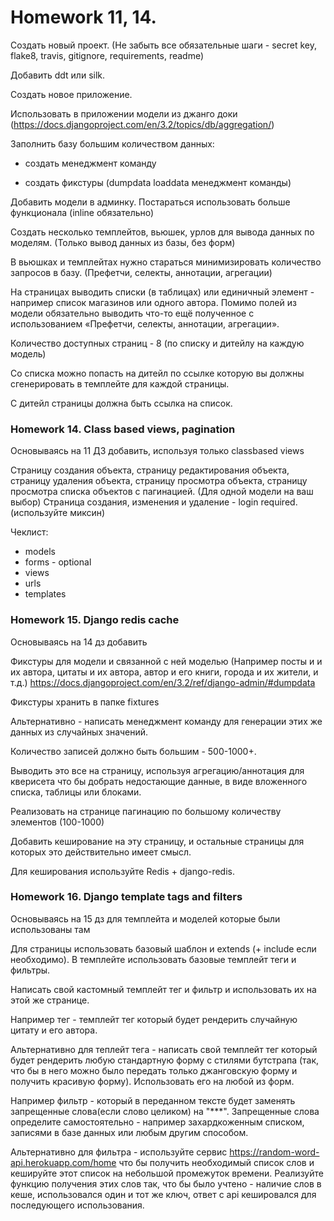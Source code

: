 # Homework 11, 14.
Создать новый проект. (Не забыть все обязательные шаги - secret key, flake8, travis, gitignore, requirements, readme)

Добавить ddt или silk.

Cоздать новое приложение.

Использовать в приложении модели из джанго доки (https://docs.djangoproject.com/en/3.2/topics/db/aggregation/)

Заполнить базу большим количеством данных:

- создать менеджмент команду

- создать фикстуры (dumpdata loaddata менеджмент команды)

Добавить модели в админку. Постараться использовать больше функционала (inline обязательно)

Создать несколько темплейтов, вьюшек, урлов для вывода данных по моделям. (Только вывод данных из базы, без форм)

В вьюшках и темплейтах нужно стараться минимизировать количество запросов в базу. (Префетчи, селекты, аннотации, агрегации)

На страницах выводить списки (в таблицах) или единичный элемент - например список магазинов или одного автора. Помимо полей из модели обязательно выводить что-то ещё полученное с использованием «Префетчи, селекты, аннотации, агрегации».

Количество доступных страниц - 8 (по списку и дитейлу на каждую модель)

Со списка можно попасть на дитейл по ссылке которую вы должны сгенерировать в темплейте для каждой страницы.

С дитейл страницы должна быть ссылка на список.

### Homework 14. Class based views, pagination
Основываясь на 11 ДЗ добавить, используя только classbased views

Страницу создания объекта, страницу редактирования объекта, страницу удаления объекта, страницу просмотра объекта, страницу просмотра списка объектов с пагинацией. (Для одной модели на ваш выбор) Страница создания, изменения и удаление - login required. (используйте миксин)

Чеклист:
- models
- forms - optional
- views
- urls
- templates

### Homework 15. Django redis cache
Основываясь на 14 дз добавить

Фикстуры для модели и связанной с ней моделью (Например посты и и их автора, цитаты и их автора, автор и его книги, города и их жители, и т.д.) https://docs.djangoproject.com/en/3.2/ref/django-admin/#dumpdata

Фикстуры хранить в папке fixtures

Альтернативно - написать менеджмент команду для генерации этих же данных из случайных значений.

Количество записей должно быть большим - 500-1000+.

Выводить это все на страницу, используя агрегацию/аннотация для кверисета что бы добрать недостающие данные, в виде вложенного списка, таблицы или блоками.

Реализовать на странице пагинацию по большому количеству элементов (100-1000)

Добавить кеширование на эту страницу, и остальные страницы для которых это действительно имеет смысл.

Для кеширования используйте Redis + django-redis.

### Homework 16. Django template tags and filters
Основываясь на 15 дз для темплейта и моделей которые были использованы там

Для страницы использовать базовый шаблон и extends (+ include если необходимо). В темплейте использовать базовые темплейт теги и фильтры.

Написать свой кастомный темплейт тег и фильтр и использовать их на этой же странице.

Например тег - темплейт тег который будет рендерить случайную цитату и его автора.

Альтернативно для теплейт тега - написать свой темплейт тег который будет рендерить любую стандартную форму с стилями бутстрапа (так, что бы в него можно было передать только джанговскую форму и получить красивую форму). Использовать его на любой из форм.

Например фильтр - который в переданном тексте будет заменять запрещенные слова(если слово целиком) на "***". Запрещенные слова определите самостоятельно - например захардкоженным списком, записями в базе данных или любым другим способом.

Альтернативно для фильтра - используйте сервис https://random-word-api.herokuapp.com/home что бы получить необходимый список слов и кешируйте этот список на небольшой промежуток времени. Реализуйте функцию получения этих слов так, что бы было учтено - наличие слов в кеше, использовался один и тот же ключ, ответ с api кешировался для последующего использования.